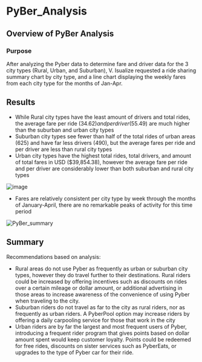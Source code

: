 # PyBer_Analysis

## Overview of PyBer Analysis

### Purpose

After analyzing the Pyber data to determine fare and driver data for the 3 city types (Rural, Urban, and Suburban), V. Isualize requested a ride sharing summary chart by city type, and a line chart displaying the weekly fares from each city type for the months of Jan-Apr. 


## Results

* While Rural city types have the least amount of drivers and total rides, the average fare per ride ($34.62) and per driver ($55.49) are much higher than the suburban and urban city types
* Suburban city types see fewer than half of the total rides of urban areas (625) and have far less drivers (490), but the average fares per ride and per driver are less than rural city types
* Urban city types have the highest total rides, total drivers, and amount of total fares in USD ($39,854.38), however the average fare per ride and per driver are considerably lower than both suburban and rural city types

![image](https://user-images.githubusercontent.com/82191831/127427724-c05039e3-ca61-4ce5-acc1-e6548fd57716.png)

* Fares are relatively consistent per city type by week through the months of January-April, there are no remarkable peaks of activity for this time period

![PyBer_summary](https://user-images.githubusercontent.com/82191831/127427948-39cb657a-5d1e-4715-b41b-188bec179bb7.png)


## Summary

Recommendations based on analysis:

* Rural areas do not use Pyber as frequently as urban or suburban city types, however they do travel further to their destinations. Rural riders could be increased by offering incentives such as discounts on rides over a certain mileage or dollar amount, or additional advertising in those areas to increase awareness of the convenience of using Pyber when traveling to the city.
*  Suburban riders do not travel as far to the city as rural riders, nor as frequently as urban riders. A PyberPool option may increase riders by offering a daily carpooling service for those that work in the city
*  Urban riders are by far the largest and most frequent users of Pyber, introducing a frequent rider program that gives points based on dollar amount spent would keep customer loyalty. Points could be redeemed for free rides, discounts on sister services such as PyberEats, or upgrades to the type of Pyber car for their ride. 


